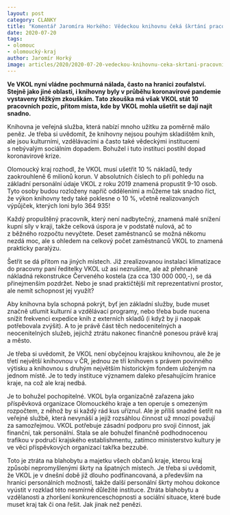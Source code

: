 ```yaml
---
layout: post
category: CLANKY
title: "Komentář Jaromíra Horkého: Vědeckou knihovnu čeká škrtání pracovních pozic"
date: 2020-07-20
tags: 
- olomouc
- olomoucký-kraj
author: Jaromír Horký
image: articles/2020/2020-07-20-vedeckou-knihovnu-ceka-skrtani-pracovnich-pozic.jpg  #751x422 pixelu
---
```


**Ve VKOL nyní vládne pochmurná nálada, často na hranici zoufalství. Stejně jako jiné oblasti, i knihovny byly v průběhu koronavirové pandemie vystaveny těžkým zkouškám. Tato zkouška má však VKOL stát 10 pracovních pozic, přitom místa, kde by VKOL mohla ušetřit se dají najít snadno.**

Knihovna je veřejná služba, která nabízí mnoho užitku za poměrně málo peněz. Je třeba si uvědomit, že knihovny nejsou pouhým skladištěm knih, ale jsou kulturními, vzdělávacími a často také vědeckými institucemi s nebývalým sociálním dopadem. Bohužel i tuto instituci postihl dopad koronavirové krize.

Olomoucký kraj rozhodl, že VKOL musí ušetřit 10 % nákladů, tedy zaokrouhleně 6 milionů korun. V absolutních číslech to při pohledu na základní personální údaje VKOL z roku 2019 znamená propustit 9-10 osob. Tyto osoby budou rozloženy napříč odděleními a můžeme tak snadno říct, že výkon knihovny tedy také poklesne o 10 %, včetně realizovaných výpůjček, kterých loni bylo 364 935!

Každý propuštěný pracovník, který není nadbytečný, znamená malé snížení kupní síly v kraji, takže celková úspora je v podstatě nulová, ač to z běžného rozpočtu nevyčtete. Deset zaměstnanců se možná někomu nezdá moc, ale s ohledem na celkový počet zaměstnanců VKOL to znamená prakticky paralýzu.

Šetřit se dá přitom na jiných místech. Již zrealizovanou instalaci klimatizace do pracovny paní ředitelky VKOL už asi nezrušíme, ale až přehnaně nákladná rekonstrukce Červeného kostela (za cca 130 000 000,-), se dá přinejmenším pozdržet. Nebo je snad praktičtější mít reprezentativní prostor, ale nemít schopnost jej využít? 

Aby knihovna byla schopná pokrýt, byť jen základní služby, bude muset značně utlumit kulturní a vzdělávací programy, nebo třeba bude nucena snížit frekvenci expedice knih z externích skladů (i když by ji naopak potřebovala zvýšit). A to je právě část těch nedocenitelných a neocenitelných služeb, jejichž ztrátu nakonec finančně ponesou právě kraj a město.

Je třeba si uvědomit, že VKOL není obyčejnou krajskou knihovnou, ale že je třetí největší knihovnou v ČR, jednou ze tří knihoven s právem povinného výtisku a knihovnou s druhým největším historickým fondem uloženým na jednom místě. Je to tedy instituce významem daleko přesahujícím hranice kraje, na což ale kraj nedbá.

Je to bohužel pochopitelné. VKOL byla organizačně zařazena jako příspěvková organizace Olomouckého kraje a ten operuje s omezeným rozpočtem, z něhož by si každý rád kus uříznul. Ale je příliš snadné šetřit na veřejné službě, která nevynáší a jejíž rozsáhlou činnost už mnozí považují za samozřejmou. VKOL potřebuje zásadní podporu pro svoji činnost, jak finanční, tak personální. Stala se ale bohužel finančně podhodnocenou trafikou v područí krajského establishmentu, zatímco ministerstvo kultury je ve věci příspěvkových organizací takřka bezzubé.

Toto je ztráta na blahobytu a majetku všech občanů kraje, kterou kraj způsobí nepromyšlenými škrty na špatných místech. Je třeba si uvědomit, že VKOL je v dnešní době již dlouho podfinancovaná, a především na hranici personálních možností, takže další personální škrty mohou dokonce vyústit v rozklad této nesmírně důležité instituce. Ztráta blahobytu a vzdělanosti a zhoršení konkurenceschopnosti a sociální situace, které bude muset kraj tak či ona řešit. Jak jinak než penězi.

